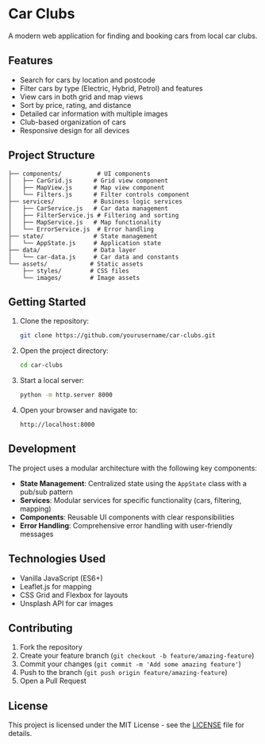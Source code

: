 # Car Clubs

A modern web application for finding and booking cars from local car clubs.

## Features

- Search for cars by location and postcode
- Filter cars by type (Electric, Hybrid, Petrol) and features
- View cars in both grid and map views
- Sort by price, rating, and distance
- Detailed car information with multiple images
- Club-based organization of cars
- Responsive design for all devices

## Project Structure

```
├── components/          # UI components
│   ├── CarGrid.js      # Grid view component
│   ├── MapView.js      # Map view component
│   └── Filters.js      # Filter controls component
├── services/           # Business logic services
│   ├── CarService.js   # Car data management
│   ├── FilterService.js # Filtering and sorting
│   ├── MapService.js   # Map functionality
│   └── ErrorService.js  # Error handling
├── state/              # State management
│   └── AppState.js     # Application state
├── data/               # Data layer
│   └── car-data.js     # Car data and constants
└── assets/            # Static assets
    ├── styles/        # CSS files
    └── images/        # Image assets
```

## Getting Started

1. Clone the repository:
   ```bash
   git clone https://github.com/yourusername/car-clubs.git
   ```

2. Open the project directory:
   ```bash
   cd car-clubs
   ```

3. Start a local server:
   ```bash
   python -m http.server 8000
   ```

4. Open your browser and navigate to:
   ```
   http://localhost:8000
   ```

## Development

The project uses a modular architecture with the following key components:

- **State Management**: Centralized state using the `AppState` class with a pub/sub pattern
- **Services**: Modular services for specific functionality (cars, filtering, mapping)
- **Components**: Reusable UI components with clear responsibilities
- **Error Handling**: Comprehensive error handling with user-friendly messages

## Technologies Used

- Vanilla JavaScript (ES6+)
- Leaflet.js for mapping
- CSS Grid and Flexbox for layouts
- Unsplash API for car images

## Contributing

1. Fork the repository
2. Create your feature branch (`git checkout -b feature/amazing-feature`)
3. Commit your changes (`git commit -m 'Add some amazing feature'`)
4. Push to the branch (`git push origin feature/amazing-feature`)
5. Open a Pull Request

## License

This project is licensed under the MIT License - see the [LICENSE](LICENSE) file for details. 